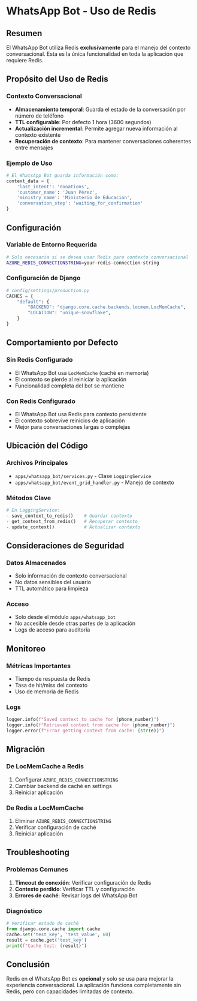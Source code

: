# WhatsApp Bot - Uso de Redis

## Resumen

El WhatsApp Bot utiliza Redis **exclusivamente** para el manejo del contexto conversacional. Esta es la única funcionalidad en toda la aplicación que requiere Redis.

## Propósito del Uso de Redis

### Contexto Conversacional
- **Almacenamiento temporal**: Guarda el estado de la conversación por número de teléfono
- **TTL configurable**: Por defecto 1 hora (3600 segundos)
- **Actualización incremental**: Permite agregar nueva información al contexto existente
- **Recuperación de contexto**: Para mantener conversaciones coherentes entre mensajes

### Ejemplo de Uso
```python
# El WhatsApp Bot guarda información como:
context_data = {
    'last_intent': 'donations',
    'customer_name': 'Juan Pérez',
    'ministry_name': 'Ministerio de Educación',
    'conversation_step': 'waiting_for_confirmation'
}
```

## Configuración

### Variable de Entorno Requerida
```bash
# Solo necesaria si se desea usar Redis para contexto conversacional
AZURE_REDIS_CONNECTIONSTRING=your-redis-connection-string
```

### Configuración de Django
```python
# config/settings/production.py
CACHES = {
    "default": {
        "BACKEND": "django.core.cache.backends.locmem.LocMemCache",
        "LOCATION": "unique-snowflake",
    }
}
```

## Comportamiento por Defecto

### Sin Redis Configurado
- El WhatsApp Bot usa `LocMemCache` (caché en memoria)
- El contexto se pierde al reiniciar la aplicación
- Funcionalidad completa del bot se mantiene

### Con Redis Configurado
- El WhatsApp Bot usa Redis para contexto persistente
- El contexto sobrevive reinicios de aplicación
- Mejor para conversaciones largas o complejas

## Ubicación del Código

### Archivos Principales
- `apps/whatsapp_bot/services.py` - Clase `LoggingService`
- `apps/whatsapp_bot/event_grid_handler.py` - Manejo de contexto

### Métodos Clave
```python
# En LoggingService:
- save_context_to_redis()    # Guardar contexto
- get_context_from_redis()   # Recuperar contexto
- update_context()           # Actualizar contexto
```

## Consideraciones de Seguridad

### Datos Almacenados
- Solo información de contexto conversacional
- No datos sensibles del usuario
- TTL automático para limpieza

### Acceso
- Solo desde el módulo `apps/whatsapp_bot`
- No accesible desde otras partes de la aplicación
- Logs de acceso para auditoría

## Monitoreo

### Métricas Importantes
- Tiempo de respuesta de Redis
- Tasa de hit/miss del contexto
- Uso de memoria de Redis

### Logs
```python
logger.info(f"Saved context to cache for {phone_number}")
logger.info(f"Retrieved context from cache for {phone_number}")
logger.error(f"Error getting context from cache: {str(e)}")
```

## Migración

### De LocMemCache a Redis
1. Configurar `AZURE_REDIS_CONNECTIONSTRING`
2. Cambiar backend de caché en settings
3. Reiniciar aplicación

### De Redis a LocMemCache
1. Eliminar `AZURE_REDIS_CONNECTIONSTRING`
2. Verificar configuración de caché
3. Reiniciar aplicación

## Troubleshooting

### Problemas Comunes
1. **Timeout de conexión**: Verificar configuración de Redis
2. **Contexto perdido**: Verificar TTL y configuración
3. **Errores de caché**: Revisar logs del WhatsApp Bot

### Diagnóstico
```python
# Verificar estado de caché
from django.core.cache import cache
cache.set('test_key', 'test_value', 60)
result = cache.get('test_key')
print(f"Cache test: {result}")
```

## Conclusión

Redis en el WhatsApp Bot es **opcional** y solo se usa para mejorar la experiencia conversacional. La aplicación funciona completamente sin Redis, pero con capacidades limitadas de contexto. 